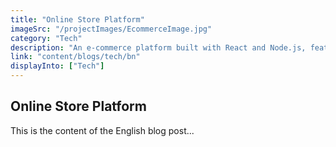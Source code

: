 ```yaml
---
title: "Online Store Platform"
imageSrc: "/projectImages/EcommerceImage.jpg"
category: "Tech"
description: "An e-commerce platform built with React and Node.js, featuring product listings, product searching, shopping cart, and checkout."
link: "content/blogs/tech/bn"
displayInto: ["Tech"]
---
```


## Online Store Platform

This is the content of the English blog post...
